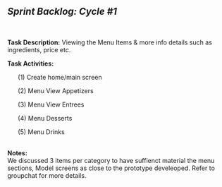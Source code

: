 <h2><i>Sprint Backlog: Cycle #1</i></h2>

</br>

<b>Task Description:</b></bt> Viewing the Menu Items & more info details such as ingredients, price etc.

<b>Task Activities:</b>
<ol> (1) Create home/main screen </ol>
<ol> (2) Menu View Appetizers </ol> 
<ol> (3) Menu View Entrees </ol> 
<ol> (4) Menu Desserts </ol> 
<ol> (5) Menu Drinks </ol> 



</br><b> Notes:</b></br>
 We discussed 3 items per category to have suffienct material the menu sections, Model screens as close to the prototype develeoped.
 Refer to groupchat for more details.
